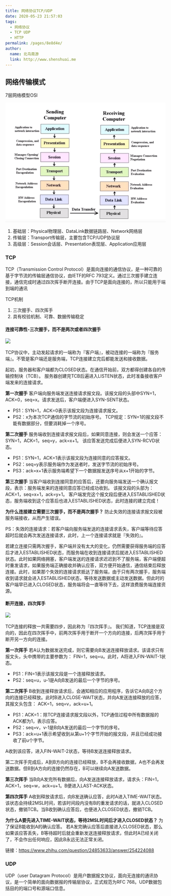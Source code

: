 ```yaml
---
title: 网络协议TCP/UDP
date: 2020-05-23 21:57:03
tags: 
  - 网络协议
  - TCP UDP
  - HTTP
permalink: /pages/8e8d4e/
author: 
  name: 北鸟南游
  link: http://www.shenshuai.me
---
```


## 网络传输模式

7层网络模型OSI

![](/assets/images/OSI.png)

1. 基础层：Physical物理层、DataLink数据链路层、Network网络层
2. 传输层：Transport传输层，主要包含TCP/UDP协议层
3. 高级层：Session会话层、Presentation表现层、Application应用层



### TCP

TCP（Transmission Control Protocol）是面向连接的通信协议，是一种可靠的基于字节流的传输层通信协议，由IETF的RFC 793定义。通过三次握手建立连接，通信完成时通过四次挥手断开连接。由于TCP是面向连接的，所以只能用于端到端的通讯

TCP机制

1. 三次握手、四次挥手
2. 具有校验机制、可靠、数据传输稳定

#### 连接可靠性-三次握手，而不是两次或者四次握手
![](/assets/images/sanciwoshou)

TCP协议中，主动发起请求的一端称为『客户端』，被动连接的一端称为『服务端』。不管是客户端还是服务端，TCP连接建立完后都能发送和接收数据。

起初，服务器和客户端都为CLOSED状态。在通信开始前，双方都得创建各自的传输控制块（TCB）。 
服务器创建完TCB后遍进入LISTEN状态，此时准备接收客户端发来的连接请求。

**第一次握手** 
客户端向服务端发送连接请求报文段。该报文段的头部中SYN=1，ACK=0，seq=x。请求发送后，客户端便进入SYN-SENT状态。

- PS1：SYN=1，ACK=0表示该报文段为连接请求报文。
- PS2：x为本次TCP通信的字节流的初始序号。 
  TCP规定：SYN=1的报文段不能有数据部分，但要消耗掉一个序号。

**第二次握手** 
服务端收到连接请求报文段后，如果同意连接，则会发送一个应答：SYN=1，ACK=1，seq=y，ack=x+1。 
该应答发送完成后便进入SYN-RCVD状态。

- PS1：SYN=1，ACK=1表示该报文段为连接同意的应答报文。
- PS2：seq=y表示服务端作为发送者时，发送字节流的初始序号。
- PS3：ack=x+1表示服务端希望下一个数据报发送序号从x+1开始的字节。

**第三次握手** 
当客户端收到连接同意的应答后，还要向服务端发送一个确认报文段，表示：服务端发来的连接同意应答已经成功收到。 
该报文段的头部为：ACK=1，seq=x+1，ack=y+1。 
客户端发完这个报文段后便进入ESTABLISHED状态，服务端收到这个应答后也进入ESTABLISHED状态，此时连接的建立完成！

**为什么连接建立需要三次握手，而不是两次握手？** 
防止失效的连接请求报文段被服务端接收，从而产生错误。

PS：失效的连接请求：若客户端向服务端发送的连接请求丢失，客户端等待应答超时后就会再次发送连接请求，此时，上一个连接请求就是『失效的』。

若建立连接只需两次握手，客户端并没有太大的变化，仍然需要获得服务端的应答后才进入ESTABLISHED状态，而服务端在收到连接请求后就进入ESTABLISHED状态。此时如果网络拥塞，客户端发送的连接请求迟迟到不了服务端，客户端便超时重发请求，如果服务端正确接收并确认应答，双方便开始通信，通信结束后释放连接。此时，如果那个失效的连接请求抵达了服务端，由于只有两次握手，服务端收到请求就会进入ESTABLISHED状态，等待发送数据或主动发送数据。但此时的客户端早已进入CLOSED状态，服务端将会一直等待下去，这样浪费服务端连接资源。


#### 断开连接，四次挥手
![](/assets/images/sicihuishou)

TCP连接的释放一共需要四步，因此称为『四次挥手』。 
我们知道，TCP连接是双向的，因此在四次挥手中，前两次挥手用于断开一个方向的连接，后两次挥手用于断开另一方向的连接。

**第一次挥手** 
若A认为数据发送完成，则它需要向B发送连接释放请求。该请求只有报文头，头中携带的主要参数为： 
FIN=1，seq=u。此时，A将进入FIN-WAIT-1状态。

- PS1：FIN=1表示该报文段是一个连接释放请求。
- PS2：seq=u，u-1是A向B发送的最后一个字节的序号。

**第二次挥手** 
B收到连接释放请求后，会通知相应的应用程序，告诉它A向B这个方向的连接已经释放。此时B进入CLOSE-WAIT状态，并向A发送连接释放的应答，其报文头包含： 
ACK=1，seq=v，ack=u+1。

- PS1：ACK=1：除TCP连接请求报文段以外，TCP通信过程中所有数据报的ACK都为1，表示应答。
- PS2：seq=v，v-1是B向A发送的最后一个字节的序号。
- PS3：ack=u+1表示希望收到从第u+1个字节开始的报文段，并且已经成功接收了前u个字节。

A收到该应答，进入FIN-WAIT-2状态，等待B发送连接释放请求。

第二次挥手完成后，A到B方向的连接已经释放，B不会再接收数据，A也不会再发送数据。但B到A方向的连接仍然存在，B可以继续向A发送数据。

**第三次挥手** 
当B向A发完所有数据后，向A发送连接释放请求，请求头：FIN=1，ACK=1，seq=w，ack=u+1。B便进入LAST-ACK状态。

**第四次挥手** 
A收到释放请求后，向B发送确认应答，此时A进入TIME-WAIT状态。该状态会持续2MSL时间，若该时间段内没有B的重发请求的话，就进入CLOSED状态，撤销TCB。当B收到确认应答后，也便进入CLOSED状态，撤销TCB。

**为什么A要先进入TIME-WAIT状态，等待2MSL时间后才进入CLOSED状态？** 
为了保证B能收到A的确认应答。 
若A发完确认应答后直接进入CLOSED状态，那么如果该应答丢失，B等待超时后就会重新发送连接释放请求，但此时A已经关闭了，不会作出任何响应，因此B永远无法正常关闭。

链接：https://www.zhihu.com/question/24853633/answer/254224088


### UDP

UDP（user Datagram Protocol）是用户数据报文协议，面向无连接的通讯协议，是一个简单的面向数据报的传输层协议，正式规范为RFC 768。UDP数据包括目的的端口号和源端口信息。
